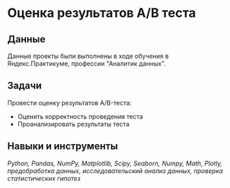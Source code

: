 # Оценка результатов A/B теста

## Данные

Данные проекты были выполнены в ходе обучения в Яндекс.Практикуме, профессии "Аналитик данных".

## Задачи

Провести оценку результатов A/B-теста:
- Оценить корректность проведения теста
- Проанализировать результаты теста

## Навыки и инструменты

*Python, Pandas, NumPy, Matplotlib, Scipy, Seaborn, Numpy, Math, Plotly, предобработка данных, исследовательский анализ данных, проверка статистических гипотез* 
